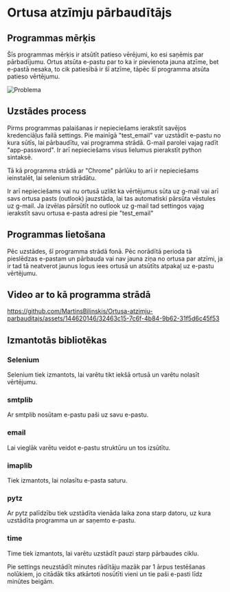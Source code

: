 # Ortusa atzīmju pārbaudītājs

## Programmas mērķis
Šīs programmas mērķis ir atsūtīt patieso vērējumi, ko esi saņēmis par pārbadījumu. Ortus atsūta e-pastu par to ka ir pievienota jauna atzīme, bet e-pastā nesaka, to cik patiesībā ir šī atzīme, tāpēc šī programma atsūta patieso vērtējumu.

![Problema](https://github.com/MartinsBilinskis/Ortusa-atzimju-parbauditajs/assets/144620146/e67643dc-3bfa-41d6-a3fc-df7f47d2a4eb)

## Uzstādes process
Pirms programmas palaišanas ir nepieciešams ierakstīt savējos kredenciāļus failā settings. Pie mainīgā "test_email" var uzstādīt e-pastu no kura sūtīs, lai pārbaudītu, vai programma strādā. G-mail parolei vajag radīt "app-password". Ir arī nepieciešams visus lielumus pierakstīt python sintaksē. 

Tā kā programma strādā ar "Chrome" pārlūku to arī ir nepieciešams ieinstalēt, lai selenium strādātu.

Ir arī nepieciešams vai nu ortusā uzlikt ka vērtējumus sūta uz g-mail vai arī savs ortusa pasts (outlook) jauzstāda, lai tas automatiski pārsūta vēstules uz g-mail. Ja izvēlas pārsūtīt no outlook uz g-mail tad settingos vajag ierakstīt savu ortusa e-pasta adresi pie "test_email"

## Programmas lietošana
Pēc uzstādes, šī programma strādā fonā. Pēc norādītā perioda tā pieslēdzas e-pastam un pārbauda vai nav jauna ziņa no ortusa par atzīmi, ja ir tad tā neatverot jaunus logus iees ortusā un atsūtīts atpakaļ uz e-pastu vērtējumu. 

## Video ar to kā programma strādā


https://github.com/MartinsBilinskis/Ortusa-atzimju-parbauditajs/assets/144620146/32463c15-7c6f-4b84-9b62-31f5d6c45f53


## Izmantotās bibliotēkas
### Selenium
Selenium tiek izmantots, lai varētu tikt iekšā ortusā un varētu nolasīt vērtējumu.

### smtplib
Ar smtplib nosūtam e-pastu paši uz savu e-pastu.

### email
Lai vieglāk varētu veidot e-pastu struktūru un tos izsūtītu.

### imaplib
Tiek izmantots, lai nolasītu e-pasta saturu.

### pytz
Ar pytz palīdzību tiek uzstādīta vienāda laika zona starp datoru, uz kura uzstādīta programma un ar saņemto e-pastu.

### time
Time tiek izmantots, lai varētu uzstādīt pauzi starp pārbaudes ciklu.

Pie settings neuzstādīt minutes rādītāju mazāk par 1 ārpus testēšanas nolūkiem, jo citādāk tiks atkārtoti nosūtīti vieni un tie paši e-pasti līdz minūtes beigām.
